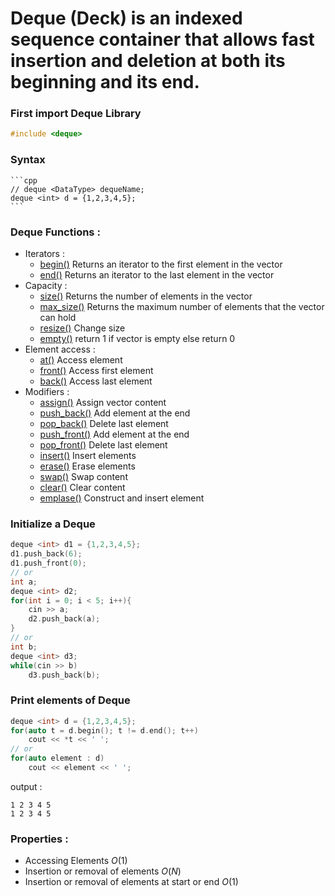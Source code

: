 # **Deque (Deck)** is an indexed sequence container that allows fast insertion and deletion at both its beginning and its end.

### First import Deque Library
```cpp
#include <deque>
```

### Syntax 
    ```cpp
    // deque <DataType> dequeName;
    deque <int> d = {1,2,3,4,5};
    ```
  
### Deque Functions :
  - Iterators :
    - [begin()](https://www.javatpoint.com/post/cpp-deque-begin-function) Returns an iterator to the first element in the vector
    - [end()](https://www.javatpoint.com/post/cpp-deque-end-function) Returns an iterator to the last element in the vector
  - Capacity :
    - [size()](https://cplusplus.com/reference/deque/deque/size/) Returns the number of elements in the vector
    - [max_size()](https://www.geeksforgeeks.org/deque-max_size-function-in-c-stl/) Returns the maximum number of elements that the vector can hold
    - [resize()](https://cplusplus.com/reference/deque/deque/resize/) Change size
    - [empty()](https://cplusplus.com/reference/deque/deque/empty/) return 1 if vector is empty else return 0
  - Element access :
    - [at()](https://www.javatpoint.com/post/cpp-deque-at-function) Access element
    - [front()](https://en.cppreference.com/w/cpp/container/deque/front) Access first element
    - [back()](https://www.javatpoint.com/post/cpp-deque-back-function) Access last element
  - Modifiers :
    - [assign()](https://www.javatpoint.com/post/cpp-deque-assign-function) Assign vector content
    - [push_back()](https://cplusplus.com/reference/deque/deque/push_back/) Add element at the end
    - [pop_back()](https://www.geeksforgeeks.org/dequepop_front-dequepop_back-c-stl/) Delete last element
    - [push_front()](https://www.javatpoint.com/post/cpp-deque-push_front-function) Add element at the end
    - [pop_front()](https://cplusplus.com/reference/deque/deque/pop_front/) Delete last element
    - [insert()](https://cplusplus.com/reference/deque/deque/insert/) Insert elements
    - [erase()](https://www.javatpoint.com/post/cpp-deque-erase-function) Erase elements
    - [swap()](https://www.javatpoint.com/post/cpp-deque-swap-function) Swap content
    - [clear()](https://www.geeksforgeeks.org/dequeclear-dequeerase-c-stl/) Clear content
    - [emplase()](https://www.javatpoint.com/post/cpp-deque-emplace-function) Construct and insert element  

### Initialize a Deque
  ```cpp
  deque <int> d1 = {1,2,3,4,5};
  d1.push_back(6); 
  d1.push_front(0); 
  // or
  int a;
  deque <int> d2;
  for(int i = 0; i < 5; i++){
      cin >> a;
      d2.push_back(a);
  }
  // or
  int b;
  deque <int> d3;
  while(cin >> b)
      d3.push_back(b);
  ```
### Print elements of Deque
  ```cpp
  deque <int> d = {1,2,3,4,5};
  for(auto t = d.begin(); t != d.end(); t++)
      cout << *t << ' '; 
  // or
  for(auto element : d)
      cout << element << ' '; 
  ```
  output : 
  ```
  1 2 3 4 5
  1 2 3 4 5
  ```
### Properties :
  - Accessing Elements $O(1)$
  - Insertion or removal of elements $O(N)$
  - Insertion or removal of elements at start or end $O(1)$

